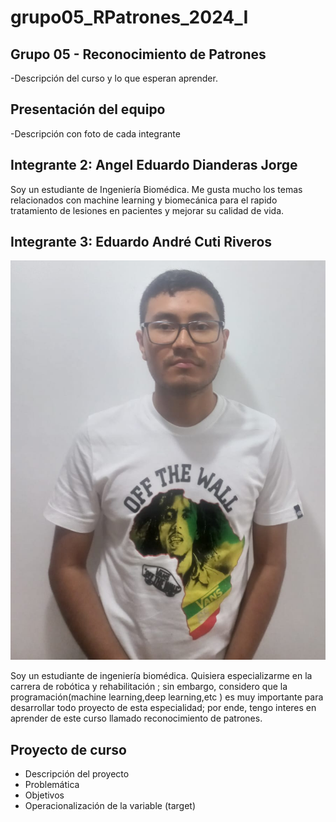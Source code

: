 # grupo05_RPatrones_2024_I
## Grupo 05 - Reconocimiento de Patrones
-Descripción del curso y lo que esperan aprender. 
## Presentación del equipo
-Descripción con foto de cada integrante

## Integrante 2: Angel Eduardo Dianderas Jorge

Soy un estudiante de Ingeniería Biomédica. Me gusta mucho los temas relacionados con machine learning y biomecánica para el rapido tratamiento de lesiones en pacientes y mejorar su calidad de vida.

## Integrante 3: Eduardo André Cuti Riveros 
![Imagen1](https://github.com/AlexA5G5/grupo05_RPatrones_2024_I/blob/32963c50b57826c5031023522d78257734bd9854/foto%20Cuti.png)

Soy un estudiante de ingeniería biomédica. Quisiera  especializarme en la carrera de robótica y rehabilitación ; sin embargo, considero que la programación(machine learning,deep learning,etc ) es muy importante para  desarrollar todo proyecto de esta especialidad; por ende, tengo interes en aprender de este curso llamado  reconocimiento de patrones.
## Proyecto de curso
- Descripción del proyecto
- Problemática
- Objetivos
- Operacionalización de la variable (target)
